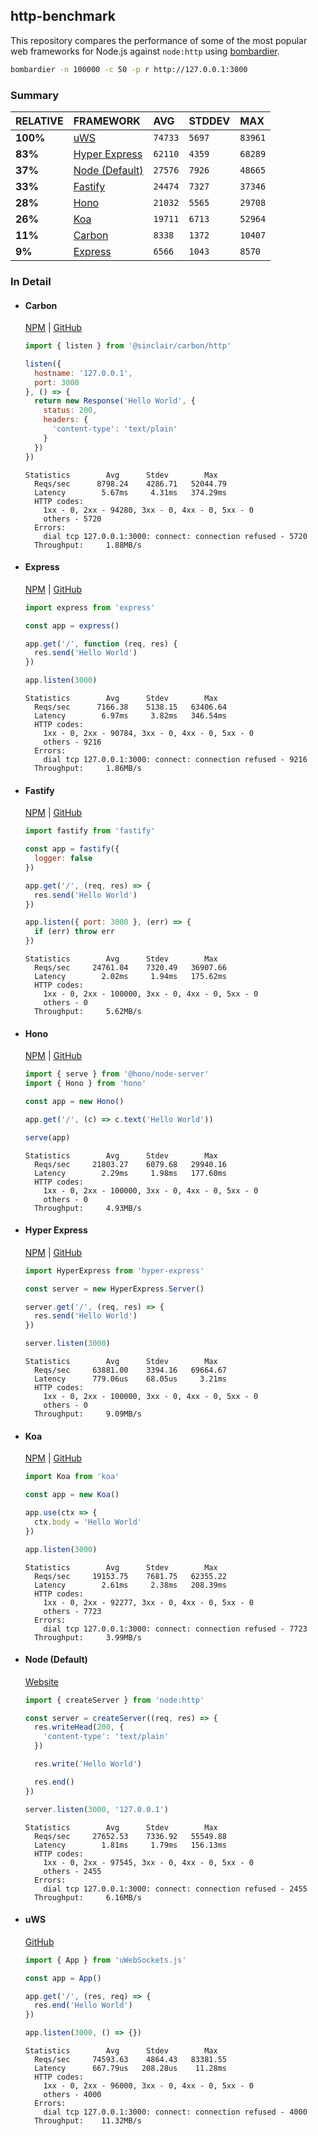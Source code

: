## http-benchmark

This repository compares the performance of some of the most popular web frameworks for Node.js against `node:http` using [bombardier](https://github.com/codesenberg/bombardier).

```bash
bombardier -n 100000 -c 50 -p r http://127.0.0.1:3000
```

### Summary

| RELATIVE | FRAMEWORK | AVG | STDDEV | MAX |
| :--- | :--- | :--- | :--- | :--- |
| **100%** | [uWS](#uws) | `74733` | `5697` | `83961` |
| **83%** | [Hyper Express](#hyper-express) | `62110` | `4359` | `68289` |
| **37%** | [Node (Default)](#node-default) | `27576` | `7926` | `48665` |
| **33%** | [Fastify](#fastify) | `24474` | `7327` | `37346` |
| **28%** | [Hono](#hono) | `21032` | `5565` | `29708` |
| **26%** | [Koa](#koa) | `19711` | `6713` | `52964` |
| **11%** | [Carbon](#carbon) | `8338` | `1372` | `10407` |
| **9%** | [Express](#express) | `6566` | `1043` | `8570` |


### In Detail

- #### Carbon
  [NPM](https://npmjs.com/@sinclair/carbon) | [GitHub](https://github.com/sinclairzx81/carbon)
  ```js
  import { listen } from '@sinclair/carbon/http'

  listen({
    hostname: '127.0.0.1',
    port: 3000
  }, () => {
    return new Response('Hello World', {
      status: 200,
      headers: {
        'content-type': 'text/plain'
      }
    })
  })
  ```

  ```
  Statistics        Avg      Stdev        Max
    Reqs/sec      8798.24    4286.71   52044.79
    Latency        5.67ms     4.31ms   374.29ms
    HTTP codes:
      1xx - 0, 2xx - 94280, 3xx - 0, 4xx - 0, 5xx - 0
      others - 5720
    Errors:
      dial tcp 127.0.0.1:3000: connect: connection refused - 5720
    Throughput:     1.88MB/s
  ```

- #### Express
  [NPM](https://npmjs.com/express) | [GitHub](https://github.com/expressjs/express)
  ```js
  import express from 'express'

  const app = express()

  app.get('/', function (req, res) {
    res.send('Hello World')
  })

  app.listen(3000)
  ```

  ```
  Statistics        Avg      Stdev        Max
    Reqs/sec      7166.38    5138.15   63406.64
    Latency        6.97ms     3.82ms   346.54ms
    HTTP codes:
      1xx - 0, 2xx - 90784, 3xx - 0, 4xx - 0, 5xx - 0
      others - 9216
    Errors:
      dial tcp 127.0.0.1:3000: connect: connection refused - 9216
    Throughput:     1.86MB/s
  ```

- #### Fastify
  [NPM](https://npmjs.com/fastify) | [GitHub](https://github.com/fastify/fastify)
  ```js
  import fastify from 'fastify'

  const app = fastify({
    logger: false
  })

  app.get('/', (req, res) => {
    res.send('Hello World')
  })

  app.listen({ port: 3000 }, (err) => {
    if (err) throw err
  })
  ```

  ```
  Statistics        Avg      Stdev        Max
    Reqs/sec     24761.04    7320.49   36907.66
    Latency        2.02ms     1.94ms   175.62ms
    HTTP codes:
      1xx - 0, 2xx - 100000, 3xx - 0, 4xx - 0, 5xx - 0
      others - 0
    Throughput:     5.62MB/s
  ```

- #### Hono
  [NPM](https://npmjs.com/hono) | [GitHub](https://github.com/honojs/hono)
  ```js
  import { serve } from '@hono/node-server'
  import { Hono } from 'hono'

  const app = new Hono()

  app.get('/', (c) => c.text('Hello World'))

  serve(app)
  ```

  ```
  Statistics        Avg      Stdev        Max
    Reqs/sec     21803.27    6079.68   29940.16
    Latency        2.29ms     1.98ms   177.60ms
    HTTP codes:
      1xx - 0, 2xx - 100000, 3xx - 0, 4xx - 0, 5xx - 0
      others - 0
    Throughput:     4.93MB/s
  ```

- #### Hyper Express
  [NPM](https://npmjs.com/hyper-express) | [GitHub](https://github.com/kartikk221/hyper-express)
  ```js
  import HyperExpress from 'hyper-express'

  const server = new HyperExpress.Server()

  server.get('/', (req, res) => {
    res.send('Hello World')
  })

  server.listen(3000)
  ```

  ```
  Statistics        Avg      Stdev        Max
    Reqs/sec     63881.00    3394.16   69664.67
    Latency      779.06us    68.05us     3.21ms
    HTTP codes:
      1xx - 0, 2xx - 100000, 3xx - 0, 4xx - 0, 5xx - 0
      others - 0
    Throughput:     9.09MB/s
  ```

- #### Koa
  [NPM](https://npmjs.com/koa) | [GitHub](https://github.com/koajs/koa)
  ```js
  import Koa from 'koa'

  const app = new Koa()

  app.use(ctx => {
    ctx.body = 'Hello World'
  })

  app.listen(3000)
  ```

  ```
  Statistics        Avg      Stdev        Max
    Reqs/sec     19153.75    7681.75   62355.22
    Latency        2.61ms     2.38ms   208.39ms
    HTTP codes:
      1xx - 0, 2xx - 92277, 3xx - 0, 4xx - 0, 5xx - 0
      others - 7723
    Errors:
      dial tcp 127.0.0.1:3000: connect: connection refused - 7723
    Throughput:     3.99MB/s
  ```

- #### Node (Default)
  [Website](https://nodejs.org/api/http.html)
  ```js
  import { createServer } from 'node:http'

  const server = createServer((req, res) => {
    res.writeHead(200, {
      'content-type': 'text/plain'
    })

    res.write('Hello World')

    res.end()
  })

  server.listen(3000, '127.0.0.1')
  ```

  ```
  Statistics        Avg      Stdev        Max
    Reqs/sec     27652.53    7336.92   55549.88
    Latency        1.81ms     1.79ms   156.13ms
    HTTP codes:
      1xx - 0, 2xx - 97545, 3xx - 0, 4xx - 0, 5xx - 0
      others - 2455
    Errors:
      dial tcp 127.0.0.1:3000: connect: connection refused - 2455
    Throughput:     6.16MB/s
  ```

- #### uWS
  [GitHub](https://github.com/uNetworking/uWebSockets.js)
  ```js
  import { App } from 'uWebSockets.js'

  const app = App()

  app.get('/', (res, req) => {
    res.end('Hello World')
  })

  app.listen(3000, () => {})
  ```

  ```
  Statistics        Avg      Stdev        Max
    Reqs/sec     74593.63    4864.43   83381.55
    Latency      667.79us   208.28us    11.28ms
    HTTP codes:
      1xx - 0, 2xx - 96000, 3xx - 0, 4xx - 0, 5xx - 0
      others - 4000
    Errors:
      dial tcp 127.0.0.1:3000: connect: connection refused - 4000
    Throughput:    11.32MB/s
  ```


